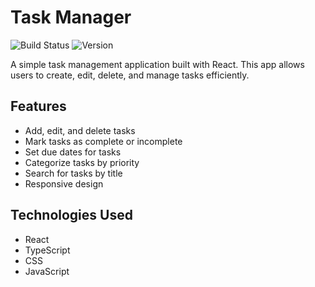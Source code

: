 # Task Manager

![Build Status](https://img.shields.io/badge/build-passing-brightgreen)
![Version](https://img.shields.io/badge/version-1.0.0-blue)


A simple task management application built with React. This app allows users to create, edit, delete, and manage tasks efficiently.

## Features

- Add, edit, and delete tasks
- Mark tasks as complete or incomplete
- Set due dates for tasks
- Categorize tasks by priority
- Search for tasks by title
- Responsive design


## Technologies Used

- React
- TypeScript
- CSS
- JavaScript

